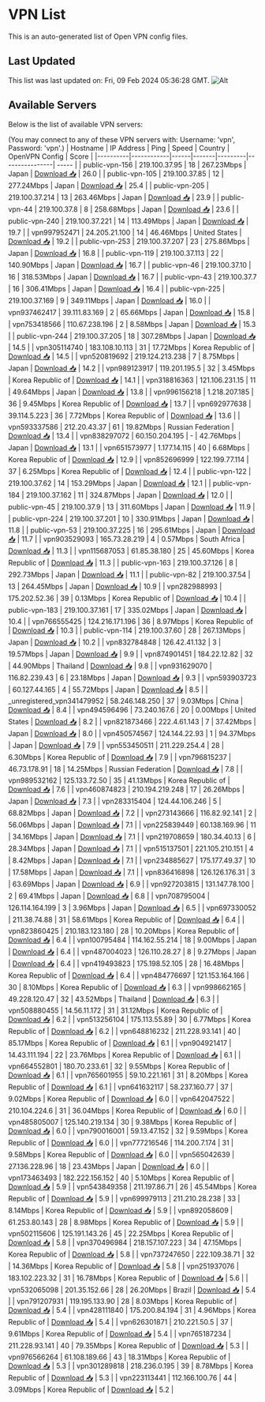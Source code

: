 # VPN List

This is an auto-generated list of Open VPN config files.

## Last Updated

This list was last updated on: Fri, 09 Feb 2024 05:36:28 GMT.
![Alt](https://repobeats.axiom.co/api/embed/186b98318ef1479477931607c1ad7d823f12451f.svg "Repobeats analytics image")

## Available Servers

Below is the list of available VPN servers:

(You may connect to any of these VPN servers with: Username: 'vpn', Password: 'vpn'.)
| Hostname | IP Address | Ping | Speed | Country | OpenVPN Config | Score |
|----------|------------|------|-------|---------|----------------| ----- |
| public-vpn-156 | 219.100.37.95 | 18 | 267.23Mbps | Japan | [Download 📥](./configs/server_0_JP.ovpn) | 26.0 |
| public-vpn-105 | 219.100.37.85 | 12 | 277.24Mbps | Japan | [Download 📥](./configs/server_1_JP.ovpn) | 25.4 |
| public-vpn-205 | 219.100.37.214 | 13 | 263.46Mbps | Japan | [Download 📥](./configs/server_2_JP.ovpn) | 23.9 |
| public-vpn-44 | 219.100.37.8 | 8 | 258.68Mbps | Japan | [Download 📥](./configs/server_3_JP.ovpn) | 23.6 |
| public-vpn-240 | 219.100.37.221 | 14 | 113.49Mbps | Japan | [Download 📥](./configs/server_4_JP.ovpn) | 19.7 |
| vpn997952471 | 24.205.21.100 | 14 | 46.46Mbps | United States | [Download 📥](./configs/server_5_US.ovpn) | 19.2 |
| public-vpn-253 | 219.100.37.207 | 23 | 275.86Mbps | Japan | [Download 📥](./configs/server_6_JP.ovpn) | 16.8 |
| public-vpn-119 | 219.100.37.113 | 22 | 140.90Mbps | Japan | [Download 📥](./configs/server_7_JP.ovpn) | 16.7 |
| public-vpn-46 | 219.100.37.10 | 16 | 318.53Mbps | Japan | [Download 📥](./configs/server_8_JP.ovpn) | 16.7 |
| public-vpn-43 | 219.100.37.7 | 16 | 306.41Mbps | Japan | [Download 📥](./configs/server_9_JP.ovpn) | 16.4 |
| public-vpn-225 | 219.100.37.169 | 9 | 349.11Mbps | Japan | [Download 📥](./configs/server_10_JP.ovpn) | 16.0 |
| vpn937462417 | 39.111.83.169 | 2 | 65.66Mbps | Japan | [Download 📥](./configs/server_11_JP.ovpn) | 15.8 |
| vpn753418566 | 110.67.238.196 | 2 | 8.58Mbps | Japan | [Download 📥](./configs/server_12_JP.ovpn) | 15.3 |
| public-vpn-244 | 219.100.37.205 | 18 | 307.28Mbps | Japan | [Download 📥](./configs/server_13_JP.ovpn) | 14.5 |
| vpn305114740 | 183.108.10.113 | 31 | 17.72Mbps | Korea Republic of | [Download 📥](./configs/server_14_KR.ovpn) | 14.5 |
| vpn520819692 | 219.124.213.238 | 7 | 8.75Mbps | Japan | [Download 📥](./configs/server_15_JP.ovpn) | 14.2 |
| vpn989123917 | 119.201.195.5 | 32 | 3.45Mbps | Korea Republic of | [Download 📥](./configs/server_16_KR.ovpn) | 14.1 |
| vpn318816363 | 121.106.231.15 | 11 | 49.64Mbps | Japan | [Download 📥](./configs/server_17_JP.ovpn) | 13.8 |
| vpn996156218 | 1.218.207.185 | 36 | 9.45Mbps | Korea Republic of | [Download 📥](./configs/server_18_KR.ovpn) | 13.7 |
| vpn692977638 | 39.114.5.223 | 36 | 7.72Mbps | Korea Republic of | [Download 📥](./configs/server_19_KR.ovpn) | 13.6 |
| vpn593337586 | 212.20.43.37 | 61 | 19.82Mbps | Russian Federation | [Download 📥](./configs/server_20_RU.ovpn) | 13.4 |
| vpn838297072 | 60.150.204.195 | - | 42.76Mbps | Japan | [Download 📥](./configs/server_21_JP.ovpn) | 13.1 |
| vpn651573977 | 1.177.14.115 | 40 | 6.68Mbps | Korea Republic of | [Download 📥](./configs/server_22_KR.ovpn) | 12.9 |
| vpn852696999 | 122.199.77.114 | 37 | 6.25Mbps | Korea Republic of | [Download 📥](./configs/server_23_KR.ovpn) | 12.4 |
| public-vpn-122 | 219.100.37.62 | 14 | 153.29Mbps | Japan | [Download 📥](./configs/server_24_JP.ovpn) | 12.1 |
| public-vpn-184 | 219.100.37.162 | 11 | 324.87Mbps | Japan | [Download 📥](./configs/server_25_JP.ovpn) | 12.0 |
| public-vpn-45 | 219.100.37.9 | 13 | 311.60Mbps | Japan | [Download 📥](./configs/server_26_JP.ovpn) | 11.9 |
| public-vpn-224 | 219.100.37.201 | 10 | 330.91Mbps | Japan | [Download 📥](./configs/server_27_JP.ovpn) | 11.8 |
| public-vpn-53 | 219.100.37.225 | 16 | 295.61Mbps | Japan | [Download 📥](./configs/server_28_JP.ovpn) | 11.7 |
| vpn903529093 | 165.73.28.219 | 4 | 0.57Mbps | South Africa | [Download 📥](./configs/server_29_ZA.ovpn) | 11.3 |
| vpn115687053 | 61.85.38.180 | 25 | 45.60Mbps | Korea Republic of | [Download 📥](./configs/server_30_KR.ovpn) | 11.3 |
| public-vpn-163 | 219.100.37.126 | 8 | 292.73Mbps | Japan | [Download 📥](./configs/server_31_JP.ovpn) | 11.1 |
| public-vpn-82 | 219.100.37.54 | 13 | 264.45Mbps | Japan | [Download 📥](./configs/server_32_JP.ovpn) | 10.9 |
| vpn282988993 | 175.202.52.36 | 39 | 0.13Mbps | Korea Republic of | [Download 📥](./configs/server_33_KR.ovpn) | 10.4 |
| public-vpn-183 | 219.100.37.161 | 17 | 335.02Mbps | Japan | [Download 📥](./configs/server_34_JP.ovpn) | 10.4 |
| vpn766555425 | 124.216.171.196 | 36 | 8.97Mbps | Korea Republic of | [Download 📥](./configs/server_35_KR.ovpn) | 10.3 |
| public-vpn-114 | 219.100.37.60 | 28 | 267.13Mbps | Japan | [Download 📥](./configs/server_36_JP.ovpn) | 10.2 |
| vpn832784848 | 126.42.41.132 | 3 | 19.57Mbps | Japan | [Download 📥](./configs/server_37_JP.ovpn) | 9.9 |
| vpn874901451 | 184.22.12.82 | 32 | 44.90Mbps | Thailand | [Download 📥](./configs/server_38_TH.ovpn) | 9.8 |
| vpn931629070 | 116.82.239.43 | 6 | 23.18Mbps | Japan | [Download 📥](./configs/server_39_JP.ovpn) | 9.3 |
| vpn593903723 | 60.127.44.165 | 4 | 55.72Mbps | Japan | [Download 📥](./configs/server_40_JP.ovpn) | 8.5 |
| _unregistered_vpn341479952 | 58.246.148.250 | 37 | 9.03Mbps | China | [Download 📥](./configs/server_41_CN.ovpn) | 8.4 |
| vpn494596496 | 73.240.167.6 | 20 | 0.00Mbps | United States | [Download 📥](./configs/server_42_US.ovpn) | 8.2 |
| vpn821873466 | 222.4.61.143 | 7 | 37.42Mbps | Japan | [Download 📥](./configs/server_43_JP.ovpn) | 8.0 |
| vpn450574567 | 124.144.22.93 | 1 | 94.37Mbps | Japan | [Download 📥](./configs/server_44_JP.ovpn) | 7.9 |
| vpn553450511 | 211.229.254.4 | 28 | 6.30Mbps | Korea Republic of | [Download 📥](./configs/server_45_KR.ovpn) | 7.9 |
| vpn796815237 | 46.73.178.91 | 18 | 14.25Mbps | Russian Federation | [Download 📥](./configs/server_46_RU.ovpn) | 7.8 |
| vpn989532162 | 125.133.72.50 | 35 | 41.13Mbps | Korea Republic of | [Download 📥](./configs/server_47_KR.ovpn) | 7.6 |
| vpn460874823 | 210.194.219.248 | 17 | 26.26Mbps | Japan | [Download 📥](./configs/server_48_JP.ovpn) | 7.3 |
| vpn283315404 | 124.44.106.246 | 5 | 68.82Mbps | Japan | [Download 📥](./configs/server_49_JP.ovpn) | 7.2 |
| vpn273143666 | 116.82.92.141 | 2 | 56.06Mbps | Japan | [Download 📥](./configs/server_50_JP.ovpn) | 7.1 |
| vpn225839449 | 60.138.169.96 | 11 | 34.16Mbps | Japan | [Download 📥](./configs/server_51_JP.ovpn) | 7.1 |
| vpn219708659 | 180.34.40.13 | 6 | 28.34Mbps | Japan | [Download 📥](./configs/server_52_JP.ovpn) | 7.1 |
| vpn515137501 | 221.105.210.151 | 4 | 8.42Mbps | Japan | [Download 📥](./configs/server_53_JP.ovpn) | 7.1 |
| vpn234885627 | 175.177.49.37 | 10 | 17.58Mbps | Japan | [Download 📥](./configs/server_54_JP.ovpn) | 7.1 |
| vpn836416898 | 126.126.176.31 | 3 | 63.69Mbps | Japan | [Download 📥](./configs/server_55_JP.ovpn) | 6.9 |
| vpn927203815 | 131.147.78.100 | 2 | 69.41Mbps | Japan | [Download 📥](./configs/server_56_JP.ovpn) | 6.8 |
| vpn708795004 | 126.114.164.199 | 3 | 3.96Mbps | Japan | [Download 📥](./configs/server_57_JP.ovpn) | 6.5 |
| vpn697330052 | 211.38.74.88 | 31 | 58.61Mbps | Korea Republic of | [Download 📥](./configs/server_58_KR.ovpn) | 6.4 |
| vpn823860425 | 210.183.123.180 | 28 | 10.20Mbps | Korea Republic of | [Download 📥](./configs/server_59_KR.ovpn) | 6.4 |
| vpn100795484 | 114.162.55.214 | 18 | 9.00Mbps | Japan | [Download 📥](./configs/server_60_JP.ovpn) | 6.4 |
| vpn487004023 | 126.110.28.27 | 8 | 9.27Mbps | Japan | [Download 📥](./configs/server_61_JP.ovpn) | 6.4 |
| vpn419493823 | 175.198.52.105 | 28 | 16.48Mbps | Korea Republic of | [Download 📥](./configs/server_62_KR.ovpn) | 6.4 |
| vpn484776697 | 121.153.164.166 | 30 | 8.10Mbps | Korea Republic of | [Download 📥](./configs/server_63_KR.ovpn) | 6.3 |
| vpn998662165 | 49.228.120.47 | 32 | 43.52Mbps | Thailand | [Download 📥](./configs/server_64_TH.ovpn) | 6.3 |
| vpn508880455 | 14.56.11.172 | 31 | 31.12Mbps | Korea Republic of | [Download 📥](./configs/server_65_KR.ovpn) | 6.2 |
| vpn513256104 | 175.113.55.89 | 30 | 6.77Mbps | Korea Republic of | [Download 📥](./configs/server_66_KR.ovpn) | 6.2 |
| vpn648816232 | 211.228.93.141 | 40 | 85.17Mbps | Korea Republic of | [Download 📥](./configs/server_67_KR.ovpn) | 6.1 |
| vpn904921417 | 14.43.111.194 | 22 | 23.76Mbps | Korea Republic of | [Download 📥](./configs/server_68_KR.ovpn) | 6.1 |
| vpn664552801 | 180.70.233.61 | 32 | 9.55Mbps | Korea Republic of | [Download 📥](./configs/server_69_KR.ovpn) | 6.1 |
| vpn765601955 | 59.10.221.161 | 31 | 8.20Mbps | Korea Republic of | [Download 📥](./configs/server_70_KR.ovpn) | 6.1 |
| vpn641632117 | 58.237.160.77 | 37 | 9.02Mbps | Korea Republic of | [Download 📥](./configs/server_71_KR.ovpn) | 6.0 |
| vpn642047522 | 210.104.224.6 | 31 | 36.04Mbps | Korea Republic of | [Download 📥](./configs/server_72_KR.ovpn) | 6.0 |
| vpn485805007 | 125.140.219.134 | 30 | 9.38Mbps | Korea Republic of | [Download 📥](./configs/server_73_KR.ovpn) | 6.0 |
| vpn790016001 | 59.13.47.152 | 32 | 9.59Mbps | Korea Republic of | [Download 📥](./configs/server_74_KR.ovpn) | 6.0 |
| vpn777216546 | 114.200.7.174 | 31 | 9.58Mbps | Korea Republic of | [Download 📥](./configs/server_75_KR.ovpn) | 6.0 |
| vpn565042639 | 27.136.228.96 | 18 | 23.43Mbps | Japan | [Download 📥](./configs/server_76_JP.ovpn) | 6.0 |
| vpn173463493 | 182.222.156.152 | 40 | 5.10Mbps | Korea Republic of | [Download 📥](./configs/server_77_KR.ovpn) | 5.9 |
| vpn543849358 | 211.197.86.71 | 26 | 45.54Mbps | Korea Republic of | [Download 📥](./configs/server_78_KR.ovpn) | 5.9 |
| vpn699979113 | 211.210.28.238 | 33 | 8.14Mbps | Korea Republic of | [Download 📥](./configs/server_79_KR.ovpn) | 5.9 |
| vpn892058609 | 61.253.80.143 | 28 | 8.98Mbps | Korea Republic of | [Download 📥](./configs/server_80_KR.ovpn) | 5.9 |
| vpn502115606 | 125.191.143.26 | 45 | 22.25Mbps | Korea Republic of | [Download 📥](./configs/server_81_KR.ovpn) | 5.8 |
| vpn370496984 | 218.157.107.223 | 34 | 47.15Mbps | Korea Republic of | [Download 📥](./configs/server_82_KR.ovpn) | 5.8 |
| vpn737247650 | 222.109.38.71 | 32 | 14.36Mbps | Korea Republic of | [Download 📥](./configs/server_83_KR.ovpn) | 5.8 |
| vpn251937076 | 183.102.223.32 | 31 | 16.78Mbps | Korea Republic of | [Download 📥](./configs/server_84_KR.ovpn) | 5.6 |
| vpn532065098 | 201.35.152.66 | 28 | 26.20Mbps | Brazil | [Download 📥](./configs/server_85_BR.ovpn) | 5.4 |
| vpn791207931 | 119.195.133.90 | 28 | 8.03Mbps | Korea Republic of | [Download 📥](./configs/server_86_KR.ovpn) | 5.4 |
| vpn428111840 | 175.200.84.194 | 31 | 4.96Mbps | Korea Republic of | [Download 📥](./configs/server_87_KR.ovpn) | 5.4 |
| vpn626301871 | 210.221.50.5 | 37 | 9.61Mbps | Korea Republic of | [Download 📥](./configs/server_88_KR.ovpn) | 5.4 |
| vpn765187234 | 211.228.93.141 | 40 | 79.35Mbps | Korea Republic of | [Download 📥](./configs/server_89_KR.ovpn) | 5.3 |
| vpn976566264 | 61.108.189.66 | 43 | 18.31Mbps | Korea Republic of | [Download 📥](./configs/server_90_KR.ovpn) | 5.3 |
| vpn301289818 | 218.236.0.195 | 39 | 8.78Mbps | Korea Republic of | [Download 📥](./configs/server_91_KR.ovpn) | 5.3 |
| vpn223113441 | 112.166.100.76 | 44 | 3.09Mbps | Korea Republic of | [Download 📥](./configs/server_92_KR.ovpn) | 5.2 |
